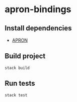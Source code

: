 # apron-bindings

## Install dependencies

- [APRON](https://github.com/antoinemine/apron)

## Build project

```
stack build
```

## Run tests

```
stack test
```